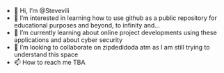 - 👋 Hi, I’m @Stevevili
- 👀 I’m interested in learning how to use github as a public repository for educational purposes and beyond, to infinity and...
- 🌱 I’m currently learning about online project developments using these applications and about cyber security
- 💞️ I’m looking to collaborate on zipdedidoda atm as I am still trying to understand this space
- 📫 How to reach me TBA

<!---
Stevevili/Stevevili is a ✨ special ✨ repository because its `README.md` (this file) appears on your GitHub profile.
You can click the Preview link to take a look at your changes.
--->

